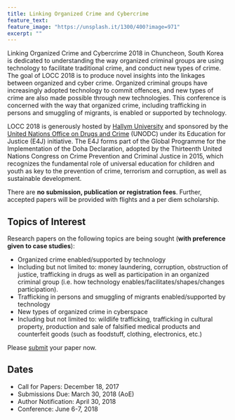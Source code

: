 ```yaml
---
title: Linking Organized Crime and Cybercrime
feature_text:
feature_image: "https://unsplash.it/1300/400?image=971"
excerpt: ""
---
```


Linking Organized Crime and Cybercrime 2018 in Chuncheon, South Korea is dedicated to understanding the way organized criminal groups are using technology to facilitate traditional crime, and conduct new types of crime. The goal of LOCC 2018 is to produce novel insights into the linkages between organized and cyber crime. Organized criminal groups have increasingly adopted technology to commit offences, and new types of crime are also made possible through new technologies. This conference is concerned with the way that organized crime, including trafficking in persons and smuggling of migrants, is enabled or supported by technology.

LOCC 2018 is generously hosted by [Hallym University](https://cis.hallym.ac.kr) and  sponsored by the [United Nations Office on Drugs and Crime](https://unodc.org) (UNODC) under its Education for Justice (E4J) initiative. The E4J forms part of the Global Programme for the Implementation of the Doha Declaration,  adopted by the Thirteenth United Nations Congress on Crime Prevention and Criminal Justice in 2015, which recognizes the fundamental role of universal education for children and youth as key to the prevention of crime, terrorism and corruption, as well as sustainable development.

There are **no submission, publication or registration fees**. Further, accepted papers
will be provided with flights and a per diem scholarship.

## Topics of Interest
Research papers on the following topics are being sought (**with preference given to case studies**):
*	Organized crime enabled/supported by technology
  * Including but not limited to: money laundering, corruption, obstruction of justice, trafficking in drugs as well as participation in an organized criminal group (i.e. how technology enables/facilitates/shapes/changes participation).
*	Trafficking in persons and smuggling of migrants enabled/supported by technology
*	New types of organized crime in cyberspace
  * Including but not limited to: wildlife trafficking, trafficking in cultural property, production and sale of falsified medical products and counterfeit goods (such as foodstuff, clothing, electronics, etc.)

Please [submit](https://locc.dfir.science/submit/) your paper now.

## Dates
* Call for Papers: December 18, 2017
* Submissions Due: March 30, 2018 (AoE)
* Author Notification: April 30, 2018
* Conference: June 6-7, 2018
